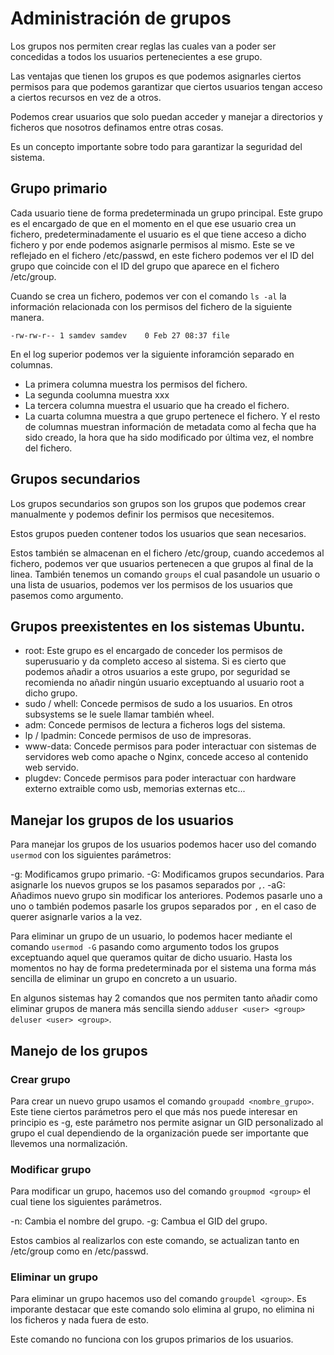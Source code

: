 # Administración de grupos

Los grupos nos permiten crear reglas las cuales van a poder ser concedidas a todos los usuarios pertenecientes a ese grupo.

Las ventajas que tienen los grupos es que podemos asignarles ciertos permisos para que podemos garantizar que ciertos usuarios tengan acceso a ciertos recursos en vez de a otros. 

Podemos crear usuarios que solo puedan acceder y manejar a directorios y ficheros que nosotros definamos entre otras cosas.

Es un concepto importante sobre todo para garantizar la seguridad del sistema.

## Grupo primario

Cada usuario tiene de forma predeterminada un grupo principal. Este grupo es el encargado de que en el momento en el que ese usuario crea un fichero, predeterminadamente el usuario es el que tiene acceso a dicho fichero y por ende podemos asignarle permisos al mismo. Este se ve reflejado en el fichero /etc/passwd, en este fichero podemos ver el ID del grupo que coincide con el ID del grupo que aparece en el fichero /etc/group.

Cuando se crea un fichero, podemos ver con el comando `ls -al` la información relacionada con los permisos del fichero de la siguiente manera.

```
-rw-rw-r-- 1 samdev samdev    0 Feb 27 08:37 file
```
En el log superior podemos ver la siguiente inforamción separado en columnas.

- La primera columna muestra los permisos del fichero.
- La segunda coolumna muestra xxx
- La tercera columna muestra el usuario que ha creado el fichero. 
- La cuarta columna muestra a que grupo pertenece el fichero.
Y el resto de columnas muestran información de metadata como al fecha que ha sido creado, la hora que ha sido modificado por última vez, el nombre del fichero.

## Grupos secundarios

Los grupos secundarios son grupos son los grupos que podemos crear manualmente y podemos definir los permisos que necesitemos.

Estos grupos pueden contener todos los usuarios que sean necesarios.

Estos también se almacenan en el fichero /etc/group, cuando accedemos al fichero, podemos ver que usuarios pertenecen a que grupos al final de la linea. También tenemos un comando `groups` el cual pasandole un usuario o una lista de usuarios, podemos ver los permisos de los usuarios que pasemos como argumento.

## Grupos preexistentes en los sistemas Ubuntu.

- root: Este grupo es el encargado de conceder los permisos de superusuario y da completo acceso al sistema. Si es cierto que podemos añadir a otros usuarios a este grupo, por seguridad se recomienda no añadir ningún usuario exceptuando al usuario root a dicho grupo.
- sudo / whell: Concede permisos de sudo a los usuarios. En otros subsystems se le suele llamar también wheel.
- adm: Concede permisos de lectura a ficheros logs del sistema.
- lp / lpadmin: Concede permisos de uso de impresoras.
- www-data: Concede permisos para poder interactuar con sistemas de servidores web como apache o Nginx, concede acceso al contenido web servido.
- plugdev: Concede permisos para poder interactuar con hardware externo extraible como usb, memorias externas etc...

## Manejar los grupos de los usuarios

Para manejar los grupos de los usuarios podemos hacer uso del comando `usermod` con los siguientes parámetros:

-g: Modificamos grupo primario.
-G: Modificamos grupos secundarios. Para asignarle los nuevos grupos se los pasamos separados por `,`.
-aG: Añadimos nuevo grupo sin modificar los anteriores. Podemos pasarle uno a uno o también podemos pasarle los grupos separados por `,` en el caso de querer asignarle varios a la vez.

Para eliminar un grupo de un usuario, lo podemos hacer mediante el comando `usermod -G` pasando como argumento todos los grupos exceptuando aquel que queramos quitar de dicho usuario. Hasta los momentos no hay de forma predeterminada por el sistema una forma más sencilla de eliminar un grupo en concreto a un usuario.

En algunos sistemas hay 2 comandos que nos permiten tanto añadir como eliminar grupos de manera más sencilla siendo `adduser <user> <group>` `deluser <user> <group>`.

## Manejo de los grupos

### Crear grupo

Para crear un nuevo grupo usamos el comando `groupadd <nombre_grupo>`. Este tiene ciertos parámetros pero el que más nos puede interesar en principio es -g, este parámetro nos permite asignar un GID personalizado al grupo el cual dependiendo de la organización puede ser importante que llevemos una normalización.

### Modificar grupo

Para modificar un grupo, hacemos uso del comando `groupmod <group>` el cual tiene los siguientes parámetros.

-n: Cambia el nombre del grupo.
-g: Cambua el GID del grupo.

Estos cambios al realizarlos con este comando, se actualizan tanto en /etc/group como en /etc/passwd. 

### Eliminar un grupo

Para eliminar un grupo hacemos uso del comando `groupdel <group>`. Es imporante destacar que este comando solo elimina al grupo, no elimina ni los ficheros y nada fuera de esto.

Este comando no funciona con los grupos primarios de los usuarios.
